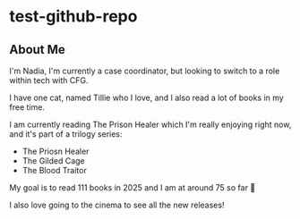 # test-github-repo

## About Me

I'm Nadia, I'm currently a case coordinator, but looking to switch to a role within tech with CFG.

I have one cat, named Tillie who I  love, and I also read a lot of books in my free time.

I am currently reading The Prison Healer which I'm really enjoying right now, and it's part of a trilogy series:

- The Priosn Healer
- The Gilded Cage
- The Blood Traitor  

My goal is to read 111 books in 2025 and I am at around 75 so far :zany_face:


I also love going to the cinema to see all the new releases! 
